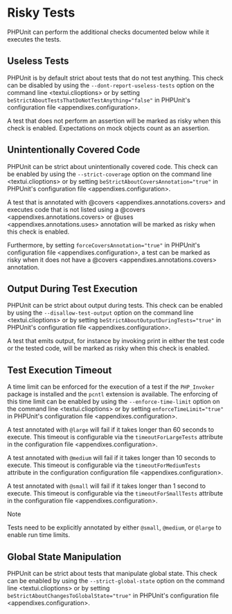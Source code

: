 Risky Tests
===========

PHPUnit can perform the additional checks documented below while it
executes the tests.

Useless Tests
-------------

PHPUnit is by default strict about tests that do not test anything. This
check can be disabled by using the `--dont-report-useless-tests` option
on the command line &lt;textui.clioptions&gt; or by setting
`beStrictAboutTestsThatDoNotTestAnything="false"` in PHPUnit's
configuration file &lt;appendixes.configuration&gt;.

A test that does not perform an assertion will be marked as risky when
this check is enabled. Expectations on mock objects count as an
assertion.

Unintentionally Covered Code
----------------------------

PHPUnit can be strict about unintentionally covered code. This check can
be enabled by using the `--strict-coverage` option on the
command line &lt;textui.clioptions&gt; or by setting
`beStrictAboutCoversAnnotation="true"` in PHPUnit's
configuration file &lt;appendixes.configuration&gt;.

A test that is annotated with
@covers &lt;appendixes.annotations.covers&gt; and executes code that is
not listed using a @covers &lt;appendixes.annotations.covers&gt; or
@uses &lt;appendixes.annotations.uses&gt; annotation will be marked as
risky when this check is enabled.

Furthermore, by setting `forceCoversAnnotation="true"` in PHPUnit's
configuration file &lt;appendixes.configuration&gt;, a test can be
marked as risky when it does not have a
@covers &lt;appendixes.annotations.covers&gt; annotation.

Output During Test Execution
----------------------------

PHPUnit can be strict about output during tests. This check can be
enabled by using the `--disallow-test-output` option on the
command line &lt;textui.clioptions&gt; or by setting
`beStrictAboutOutputDuringTests="true"` in PHPUnit's
configuration file &lt;appendixes.configuration&gt;.

A test that emits output, for instance by invoking print in either the
test code or the tested code, will be marked as risky when this check is
enabled.

Test Execution Timeout
----------------------

A time limit can be enforced for the execution of a test if the
`PHP_Invoker` package is installed and the `pcntl` extension is
available. The enforcing of this time limit can be enabled by using the
`--enforce-time-limit` option on the
command line &lt;textui.clioptions&gt; or by setting
`enforceTimeLimit="true"` in PHPUnit's
configuration file &lt;appendixes.configuration&gt;.

A test annotated with `@large` will fail if it takes longer than 60
seconds to execute. This timeout is configurable via the
`timeoutForLargeTests` attribute in the
configuration file &lt;appendixes.configuration&gt;.

A test annotated with `@medium` will fail if it takes longer than 10
seconds to execute. This timeout is configurable via the
`timeoutForMediumTests` attribute in the configuration
configuration file &lt;appendixes.configuration&gt;.

A test annotated with `@small` will fail if it takes longer than 1
second to execute. This timeout is configurable via the
`timeoutForSmallTests` attribute in the
configuration file &lt;appendixes.configuration&gt;.

Note

Tests need to be explicitly annotated by either `@small`, `@medium`, or
`@large` to enable run time limits.

Global State Manipulation
-------------------------

PHPUnit can be strict about tests that manipulate global state. This
check can be enabled by using the `--strict-global-state` option on the
command line &lt;textui.clioptions&gt; or by setting
`beStrictAboutChangesToGlobalState="true"` in PHPUnit's
configuration file &lt;appendixes.configuration&gt;.
